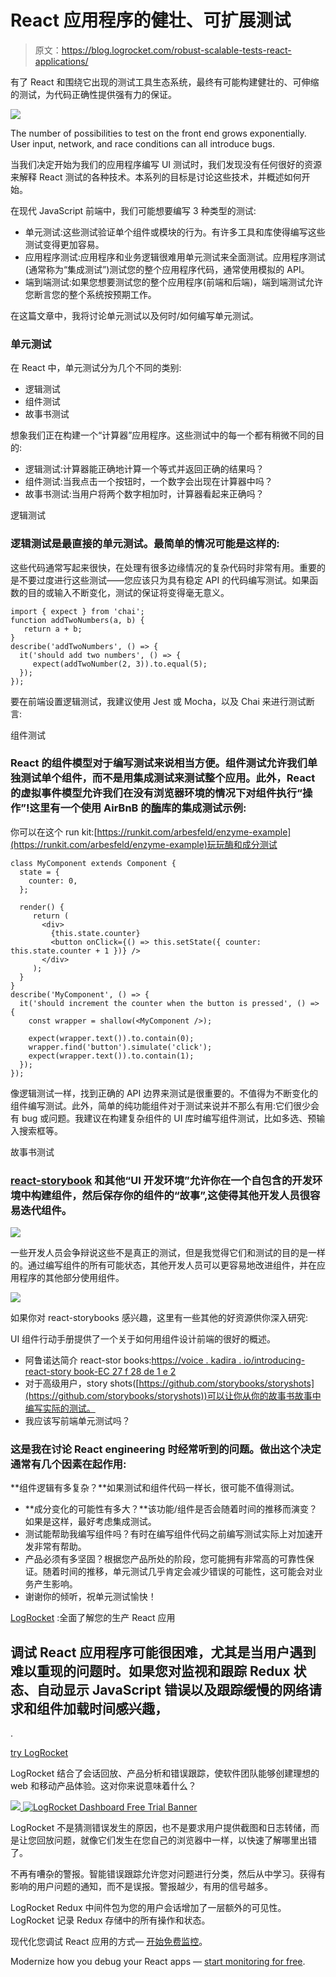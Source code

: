 # React 应用程序的健壮、可扩展测试

> 原文：<https://blog.logrocket.com/robust-scalable-tests-react-applications/>

有了 React 和围绕它出现的测试工具生态系统，最终有可能构建健壮的、可伸缩的测试，为代码正确性提供强有力的保证。

![](img/4bb60b7cf651150c21c129683ea130d1.png)

The number of possibilities to test on the front end grows exponentially. User input, network, and race conditions can all introduce bugs.

当我们决定开始为我们的应用程序编写 UI 测试时，我们发现没有任何很好的资源来解释 React 测试的各种技术。本系列的目标是讨论这些技术，并概述如何开始。

在现代 JavaScript 前端中，我们可能想要编写 3 种类型的测试:

*   单元测试:这些测试验证单个组件或模块的行为。有许多工具和库使得编写这些测试变得更加容易。
*   应用程序测试:应用程序和业务逻辑很难用单元测试来全面测试。应用程序测试(通常称为“集成测试”)测试您的整个应用程序代码，通常使用模拟的 API。
*   端到端测试:如果您想要测试您的整个应用程序(前端和后端)，端到端测试允许您断言您的整个系统按预期工作。

在这篇文章中，我将讨论单元测试以及何时/如何编写单元测试。

### 单元测试

在 React 中，单元测试分为几个不同的类别:

*   逻辑测试
*   组件测试
*   故事书测试

想象我们正在构建一个“计算器”应用程序。这些测试中的每一个都有稍微不同的目的:

*   逻辑测试:计算器能正确地计算一个等式并返回正确的结果吗？
*   组件测试:当我点击一个按钮时，一个数字会出现在计算器中吗？
*   故事书测试:当用户将两个数字相加时，计算器看起来正确吗？

逻辑测试

### 逻辑测试是最直接的单元测试。最简单的情况可能是这样的:

这些代码通常写起来很快，在处理有很多边缘情况的复杂代码时非常有用。重要的是不要过度进行这些测试——您应该只为具有稳定 API 的代码编写测试。如果函数的目的或输入不断变化，测试的保证将变得毫无意义。

```
import { expect } from 'chai';
function addTwoNumbers(a, b) {
   return a + b;
}
describe('addTwoNumbers', () => {
  it('should add two numbers', () => {
     expect(addTwoNumber(2, 3)).to.equal(5);
  });
});
```

要在前端设置逻辑测试，我建议使用 Jest 或 Mocha，以及 Chai 来进行测试断言:

组件测试

### React 的组件模型对于编写测试来说相当方便。组件测试允许我们单独测试单个组件，而不是用集成测试来测试整个应用。此外，React 的虚拟事件模型允许我们在没有浏览器环境的情况下对组件执行“操作”!这里有一个使用 AirBnB 的[酶](https://github.com/airbnb/enzyme)库的集成测试示例:

你可以在这个 run kit:[https://runkit.com/arbesfeld/enzyme-example](https://runkit.com/arbesfeld/enzyme-example)玩玩酶和成分测试

```
class MyComponent extends Component {
  state = {
    counter: 0,
  };

  render() {
     return ( 
       <div>
         {this.state.counter}
         <button onClick={() => this.setState({ counter: this.state.counter + 1 })} />
       </div>
     );
  }
}
describe('MyComponent', () => {
  it('should increment the counter when the button is pressed', () => {
    const wrapper = shallow(<MyComponent />);

    expect(wrapper.text()).to.contain(0);
    wrapper.find('button').simulate('click');
    expect(wrapper.text()).to.contain(1);
  });
});
```

像逻辑测试一样，找到正确的 API 边界来测试是很重要的。不值得为不断变化的组件编写测试。此外，简单的纯功能组件对于测试来说并不那么有用:它们很少会有 bug 或问题。我建议在构建复杂组件的 UI 库时编写组件测试，比如多选、预输入搜索框等。

故事书测试

### [react-storybook](https://github.com/storybooks/react-storybook) 和其他“UI 开发环境”允许你在一个自包含的开发环境中构建组件，然后保存你的组件的“故事”,这使得其他开发人员很容易迭代组件。

![](img/33886f2bc19469c531383b2fc2c428d1.png)

一些开发人员会争辩说这些不是真正的测试，但是我觉得它们和测试的目的是一样的。通过编写组件的所有可能状态，其他开发人员可以更容易地改进组件，并在应用程序的其他部分使用组件。

![](img/4fa43b600916b14c08b096c2bdb77c65.png)

如果你对 react-storybooks 感兴趣，这里有一些其他的好资源供你深入研究:

UI 组件行动手册提供了一个关于如何用组件设计前端的很好的概述。

*   阿鲁诺达简介 react-stor books:[https://voice . kadira . io/introducing-react-story book-EC 27 f 28 de 1 e 2](https://voice.kadira.io/introducing-react-storybook-ec27f28de1e2)
*   对于高级用户，story shots([https://github.com/storybooks/storyshots](https://github.com/storybooks/storyshots))可以让你从你的故事书故事中编写实际的测试。
*   我应该写前端单元测试吗？

### 这是我在讨论 React engineering 时经常听到的问题。做出这个决定通常有几个因素在起作用:

**组件逻辑有多复杂？**如果测试和组件代码一样长，很可能不值得测试。

*   **成分变化的可能性有多大？**该功能/组件是否会随着时间的推移而演变？如果是这样，最好考虑集成测试。
*   测试能帮助我编写组件吗？有时在编写组件代码之前编写测试实际上对加速开发非常有帮助。
*   产品必须有多坚固？根据您产品所处的阶段，您可能拥有非常高的可靠性保证。随着时间的推移，单元测试几乎肯定会减少错误的可能性，这可能会对业务产生影响。
*   谢谢你的倾听，祝单元测试愉快！

[LogRocket](https://lp.logrocket.com/blg/react-signup-general) :全面了解您的生产 React 应用

## 调试 React 应用程序可能很困难，尤其是当用户遇到难以重现的问题时。如果您对监视和跟踪 Redux 状态、自动显示 JavaScript 错误以及跟踪缓慢的网络请求和组件加载时间感兴趣，

.

[try LogRocket](https://lp.logrocket.com/blg/react-signup-general)

LogRocket 结合了会话回放、产品分析和错误跟踪，使软件团队能够创建理想的 web 和移动产品体验。这对你来说意味着什么？

[![](img/f300c244a1a1cf916df8b4cb02bec6c6.png) ](https://lp.logrocket.com/blg/react-signup-general) [![LogRocket Dashboard Free Trial Banner](img/d6f5a5dd739296c1dd7aab3d5e77eeb9.png)](https://lp.logrocket.com/blg/react-signup-general) 

LogRocket 不是猜测错误发生的原因，也不是要求用户提供截图和日志转储，而是让您回放问题，就像它们发生在您自己的浏览器中一样，以快速了解哪里出错了。

不再有嘈杂的警报。智能错误跟踪允许您对问题进行分类，然后从中学习。获得有影响的用户问题的通知，而不是误报。警报越少，有用的信号越多。

LogRocket Redux 中间件包为您的用户会话增加了一层额外的可见性。LogRocket 记录 Redux 存储中的所有操作和状态。

现代化您调试 React 应用的方式— [开始免费监控](https://lp.logrocket.com/blg/react-signup-general)。

Modernize how you debug your React apps — [start monitoring for free](https://lp.logrocket.com/blg/react-signup-general).